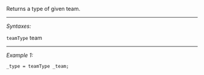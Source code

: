 Returns a type of given team.


---
*Syntaxes:*

`teamType` team

---
*Example 1:*

```sqf
_type = teamType _team;
```